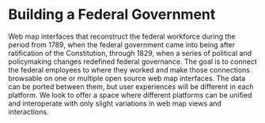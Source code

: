 # Building a Federal Government
 Web map interfaces that reconstruct the federal workforce during the period from 1789, when the federal government came into being after ratification of the Constitution, through 1829, when a series of political and policymaking changes redefined federal governance.  The goal is to connect the federal employees to where they worked and make those connections browsable on one or multiple open source web map interfaces.  The data can be ported between them, but user experiences will be different in each platform.  We look to offer a space where different platforms can be unified and interoperate with only slight variations in web map views and interactions.  